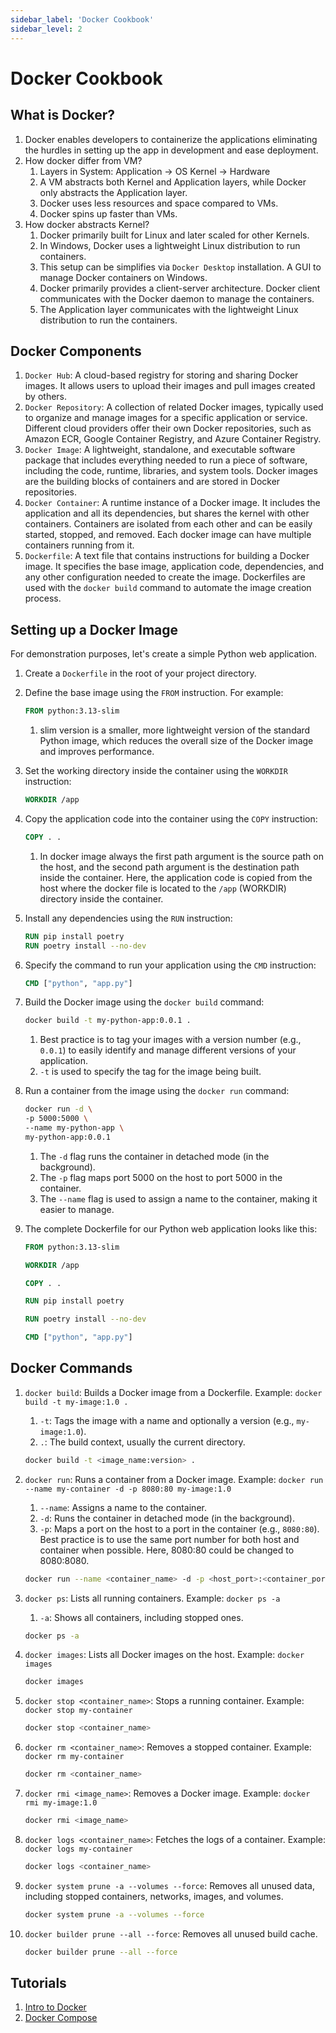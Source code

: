 ```yaml
---
sidebar_label: 'Docker Cookbook'
sidebar_level: 2
---
```


# Docker Cookbook

## What is Docker?

1. Docker enables developers to containerize the applications eliminating the hurdles in setting up the app in
   development and ease deployment.
2. How docker differ from VM?
   1. Layers in System: Application -> OS Kernel -> Hardware
   2. A VM abstracts both Kernel and Application layers, while Docker only abstracts the Application layer.
   3. Docker uses less resources and space compared to VMs.
   4. Docker spins up faster than VMs.
3. How docker abstracts Kernel?
   1. Docker primarily built for Linux and later scaled for other Kernels.
   2. In Windows, Docker uses a lightweight Linux distribution to run containers.
   3. This setup can be simplifies via `Docker Desktop` installation. A GUI to manage Docker containers on Windows.
   4. Docker primarily provides a client-server architecture. Docker client communicates with the Docker daemon to
      manage the containers.
   5. The Application layer communicates with the lightweight Linux distribution to run the containers.

## Docker Components

1. `Docker Hub`: A cloud-based registry for storing and sharing Docker images. It allows users to upload their images
   and pull images created by others.
2. `Docker Repository`: A collection of related Docker images, typically used to organize and manage images for a
   specific application or service. Different cloud providers offer their own Docker repositories, such as Amazon ECR,
   Google Container Registry, and Azure Container Registry.
3. `Docker Image`: A lightweight, standalone, and executable software package that includes everything needed to run a
   piece of software, including the code, runtime, libraries, and system tools. Docker images are the building blocks
   of containers and are stored in Docker repositories.
4. `Docker Container`: A runtime instance of a Docker image. It includes the application and all its dependencies, but
   shares the kernel with other containers. Containers are isolated from each other and can be easily started, stopped,
   and removed. Each docker image can have multiple containers running from it.
5. `Dockerfile`: A text file that contains instructions for building a Docker image. It specifies the base image,
   application code, dependencies, and any other configuration needed to create the image. Dockerfiles are used with
   the `docker build` command to automate the image creation process.

## Setting up a Docker Image

For demonstration purposes, let's create a simple Python web application.

1. Create a `Dockerfile` in the root of your project directory.
2. Define the base image using the `FROM` instruction. For example:

   ```dockerfile
   FROM python:3.13-slim
   ```

   1. slim version is a smaller, more lightweight version of the standard Python image, which reduces the overall size
      of the Docker image and improves performance.

3. Set the working directory inside the container using the `WORKDIR` instruction:

   ```dockerfile
   WORKDIR /app
   ```

4. Copy the application code into the container using the `COPY` instruction:

   ```dockerfile
   COPY . .
   ```

   1. In docker image always the first path argument is the source path on the host, and the second path argument is
      the destination path inside the container. Here, the application code is copied from the host where the docker
      file is located to the `/app` (WORKDIR) directory inside the container.

5. Install any dependencies using the `RUN` instruction:

   ```dockerfile
   RUN pip install poetry
   RUN poetry install --no-dev
   ```

6. Specify the command to run your application using the `CMD` instruction:

   ```dockerfile
   CMD ["python", "app.py"]
   ```

7. Build the Docker image using the `docker build` command:

   ```bash
   docker build -t my-python-app:0.0.1 .
   ```

   1. Best practice is to tag your images with a version number (e.g., `0.0.1`) to easily identify and manage different
   versions of your application.
   2. `-t` is used to specify the tag for the image being built.

8. Run a container from the image using the `docker run` command:

   ```bash
   docker run -d \
   -p 5000:5000 \
   --name my-python-app \
   my-python-app:0.0.1
   ```

   1. The `-d` flag runs the container in detached mode (in the background).
   2. The `-p` flag maps port 5000 on the host to port 5000 in the container.
   3. The `--name` flag is used to assign a name to the container, making it easier to manage.

9. The complete Dockerfile for our Python web application looks like this:

   ```dockerfile
   FROM python:3.13-slim
   
   WORKDIR /app
   
   COPY . .
   
   RUN pip install poetry
   
   RUN poetry install --no-dev
   
   CMD ["python", "app.py"]
   ```

## Docker Commands

1. `docker build`: Builds a Docker image from a Dockerfile. Example: `docker build -t my-image:1.0 .`
   1. `-t`: Tags the image with a name and optionally a version (e.g., `my-image:1.0`).
   2. `.`: The build context, usually the current directory.

   ```bash
   docker build -t <image_name:version> .
   ```

2. `docker run`: Runs a container from a Docker image. Example:
   `docker run --name my-container -d -p 8080:80 my-image:1.0`
   1. `--name`: Assigns a name to the container.
   2. `-d`: Runs the container in detached mode (in the background).
   3. `-p`: Maps a port on the host to a port in the container (e.g., `8080:80`). Best practice is to use the same
      port number for both host and container when possible. Here, 8080:80 could be changed to 8080:8080.

   ```bash
   docker run --name <container_name> -d -p <host_port>:<container_port> <image_name:version>
   ```

3. `docker ps`: Lists all running containers. Example: `docker ps -a`
   1. `-a`: Shows all containers, including stopped ones.

   ```bash
   docker ps -a
   ```

4. `docker images`: Lists all Docker images on the host. Example: `docker images`

   ```bash
   docker images
   ```

5. `docker stop <container_name>`: Stops a running container. Example: `docker stop my-container`

   ```bash
   docker stop <container_name>
   ```

6. `docker rm <container_name>`: Removes a stopped container. Example: `docker rm my-container`

   ```bash
   docker rm <container_name>
   ```

7. `docker rmi <image_name>`: Removes a Docker image. Example: `docker rmi my-image:1.0`

   ```bash
   docker rmi <image_name>
   ```

8. `docker logs <container_name>`: Fetches the logs of a container. Example: `docker logs my-container`

   ```bash
   docker logs <container_name>
   ```

9. `docker system prune -a --volumes --force`: Removes all unused data, including stopped containers, networks, images,
   and volumes.

   ```bash
   docker system prune -a --volumes --force
   ```

10. `docker builder prune --all --force`: Removes all unused build cache.

    ```bash
    docker builder prune --all --force
    ```

## Tutorials

1. [Intro to Docker](https://youtu.be/pg19Z8LL06w?si=4LZ9nYfgYhZRAuLw)
2. [Docker Compose](https://youtu.be/SXwC9fSwct8?si=iZK81h52lzyV7FAa)
